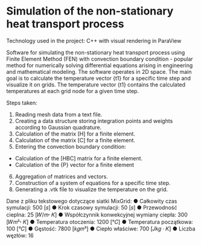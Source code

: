 # Simulation of the non-stationary heat transport process

Technology used in the project: C++ with visual rendering in ParaView

Software for simulating the non-stationary heat transport process using Finite Element Method (FEN) with convection boundary condition - popular method for numerically solving differential equations arising in engineering and mathematical modeling. The software operates in 2D space. The main goal is to calculate the temperature vector {t1} for a specific time step and visualize it on grids. The temperature vector {t1} contains the calculated temperatures at each grid node for a given time step.

Steps taken:
1. Reading mesh data from a text file.
2. Creating a data structure storing integration points and weights according to Gaussian quadrature.
3. Calculation of the matrix [H] for a finite element.
4. Calculation of the matrix [C] for a finite element.
5. Entering the convection boundary condition:
- Calculation of the [HBC] matrix for a finite element.
- Calculation of the {P} vector for a finite element
6. Aggregation of matrices and vectors.
7. Construction of a system of equations for a specific time step.
8. Generating a .vtk file to visualize the temperature on the grid.

Dane z pliku tekstowego dotyczące siatki MixGrid:
● Całkowity czas symulacji: 500 [𝑠]
● Krok czasowy symulacji: 50 [𝑠]
● Przewodność cieplna: 25 [𝑊/𝑚ꞏ 𝐾]
● Współczynnik konwekcyjnej wymiany ciepła: 300 [𝑊𝑚²ꞏ 𝐾]
● Temperatura otoczenia: 1200 [°𝐶]
● Temperatura początkowa: 100 [°𝐶]
● Gęstość: 7800 [𝑘𝑔𝑚³]
● Ciepło właściwe: 700 [𝐽𝑘𝑔 · 𝐾]
● Liczba węzłów: 16

